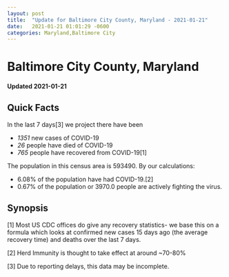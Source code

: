 ```yaml
---
layout: post
title:  "Update for Baltimore City County, Maryland - 2021-01-21"
date:   2021-01-21 01:01:29 -0600
categories: Maryland,Baltimore City
---
```


# Baltimore City County, Maryland
#### Updated 2021-01-21

## Quick Facts

In the last 7 days[3] we project there have been
- *1351* new cases of COVID-19
- *26* people have died of COVID-19
- *765* people have recovered from COVID-19[1]

The population in this census area is 593490. By our calculations:
- 6.08% of the population have had COVID-19.[2]
- 0.67% of the population or 3970.0 people are actively fighting the virus.

## Synopsis




[1] Most US CDC offices do give any recovery statistics- we base this on a formula which looks at confirmed new cases
15 days ago (the average recovery time) and deaths over the last 7 days.

[2] Herd Immunity is thought to take effect at around ~70-80%

[3] Due to reporting delays, this data may be incomplete.
 
    
